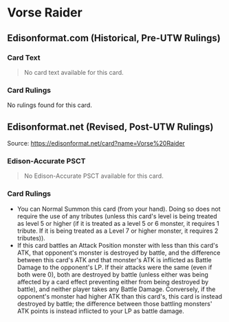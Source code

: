 # Vorse Raider

## Edisonformat.com (Historical, Pre-UTW Rulings)

### Card Text

> No card text available for this card.

### Card Rulings

No rulings found for this card.

## Edisonformat.net (Revised, Post-UTW Rulings)

Source: https://edisonformat.net/card?name=Vorse%20Raider

### Edison-Accurate PSCT

> No Edison-Accurate PSCT available for this card.

### Card Rulings

*   You can Normal Summon this card (from your hand). Doing so does not require the use of any tributes (unless this card's level is being treated as level 5 or higher (if it is treated as a level 5 or 6 monster, it requires 1 tribute. If it is being treated as a Level 7 or higher monster, it requires 2 tributes)).
*   If this card battles an Attack Position monster with less than this card's ATK, that opponent's monster is destroyed by battle, and the difference between this card's ATK and that monster's ATK is inflicted as Battle Damage to the opponent's LP. If their attacks were the same (even if both were 0), both are destroyed by battle (unless either was being affected by a card effect preventing either from being destroyed by battle), and neither player takes any Battle Damage. Conversely, if the opponent's monster had higher ATK than this card's, this card is instead destroyed by battle; the difference between those battling monsters' ATK points is instead inflicted to your LP as battle damage.
            